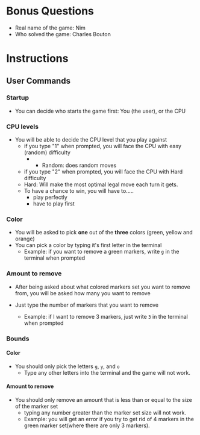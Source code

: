 # Bonus Questions
- Real name of the game: Nim
- Who solved the game: Charles Bouton

# Instructions

## User Commands
### Startup
- You can decide who starts the game first: You (the user), or the CPU
### CPU levels
- You will be able to decide the CPU level that you play against
    - if you type "1" when prompted, you will face the CPU with easy (random) difficulty
        - - Random: does random moves
    - if you type "2" when prompted, you will face the CPU with Hard  difficulty
    - Hard: Will make the most optimal legal move each turn it gets.
    - To have a chance to win, you will have to.....
        - play perfectly
        - have to play first 

### Color
- You will be asked to pick **one** out of the **three** colors (green, yellow and orange)
- You can pick a color by typing it's first letter in the terminal
    - Example: if you want to remove a green markers, write `g` in the terminal when prompted
### Amount to remove
- After being asked about what colored markers set you want to remove from, you will be asked how many you want to remove
- Just type the number of markers that you want to remove

    - Example: if I want to remove 3 markers, just write `3` in the terminal when prompted
### Bounds
#### Color
- You should only pick the letters `g`, `y`, and `o`
    - Type any other letters into the terminal and the game will not work.
#### Amount to remove
- You should only remove an amount that is less than or equal to the size of the marker set
    - typing any number greater than the marker set size will not work.
    - Example: you will get an error if you try to get rid of 4 markers in the green marker set(where there are only 3 markers).
